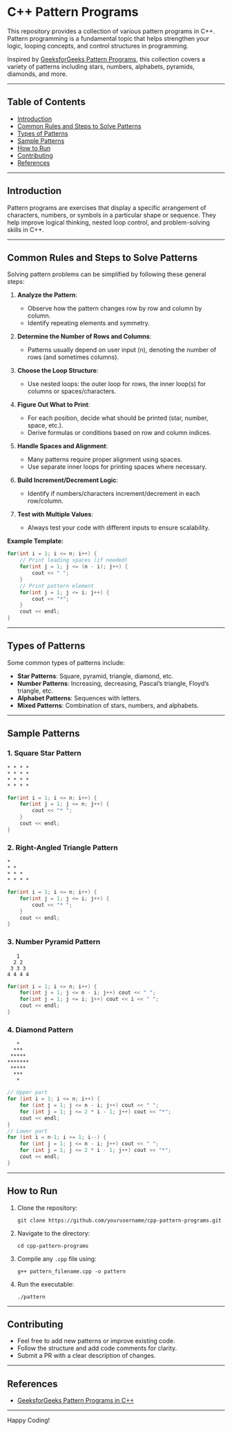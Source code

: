 # C++ Pattern Programs

This repository provides a collection of various pattern programs in C++. Pattern programming is a fundamental topic that helps strengthen your logic, looping concepts, and control structures in programming.

Inspired by [GeeksforGeeks Pattern Programs](https://www.geeksforgeeks.org/c/pattern-programs-in-c/), this collection covers a variety of patterns including stars, numbers, alphabets, pyramids, diamonds, and more.

---

## Table of Contents

- [Introduction](#introduction)
- [Common Rules and Steps to Solve Patterns](#common-rules-and-steps-to-solve-patterns)
- [Types of Patterns](#types-of-patterns)
- [Sample Patterns](#sample-patterns)
- [How to Run](#how-to-run)
- [Contributing](#contributing)
- [References](#references)

---

## Introduction

Pattern programs are exercises that display a specific arrangement of characters, numbers, or symbols in a particular shape or sequence. They help improve logical thinking, nested loop control, and problem-solving skills in C++.

---

## Common Rules and Steps to Solve Patterns

Solving pattern problems can be simplified by following these general steps:

1. **Analyze the Pattern**:  
   - Observe how the pattern changes row by row and column by column.
   - Identify repeating elements and symmetry.

2. **Determine the Number of Rows and Columns**:  
   - Patterns usually depend on user input (n), denoting the number of rows (and sometimes columns).

3. **Choose the Loop Structure**:  
   - Use nested loops: the outer loop for rows, the inner loop(s) for columns or spaces/characters.

4. **Figure Out What to Print**:  
   - For each position, decide what should be printed (star, number, space, etc.).
   - Derive formulas or conditions based on row and column indices.

5. **Handle Spaces and Alignment**:  
   - Many patterns require proper alignment using spaces.
   - Use separate inner loops for printing spaces where necessary.

6. **Build Increment/Decrement Logic**:  
   - Identify if numbers/characters increment/decrement in each row/column.

7. **Test with Multiple Values**:  
   - Always test your code with different inputs to ensure scalability.

**Example Template:**
```cpp
for(int i = 1; i <= n; i++) {
    // Print leading spaces (if needed)
    for(int j = 1; j <= (n - i); j++) {
        cout << " ";
    }
    // Print pattern element
    for(int j = 1; j <= i; j++) {
        cout << "*";
    }
    cout << endl;
}
```

---

## Types of Patterns

Some common types of patterns include:

- **Star Patterns**: Square, pyramid, triangle, diamond, etc.
- **Number Patterns**: Increasing, decreasing, Pascal’s triangle, Floyd’s triangle, etc.
- **Alphabet Patterns**: Sequences with letters.
- **Mixed Patterns**: Combination of stars, numbers, and alphabets.

---

## Sample Patterns

### 1. Square Star Pattern
```
* * * *
* * * *
* * * *
* * * *
```
```cpp
for(int i = 1; i <= n; i++) {
    for(int j = 1; j <= n; j++) {
        cout << "* ";
    }
    cout << endl;
}
```

### 2. Right-Angled Triangle Pattern
```
*
* *
* * *
* * * *
```
```cpp
for(int i = 1; i <= n; i++) {
    for(int j = 1; j <= i; j++) {
        cout << "* ";
    }
    cout << endl;
}
```

### 3. Number Pyramid Pattern
```
   1
  2 2
 3 3 3
4 4 4 4
```
```cpp
for(int i = 1; i <= n; i++) {
    for(int j = 1; j <= n - i; j++) cout << " ";
    for(int j = 1; j <= i; j++) cout << i << " ";
    cout << endl;
}
```

### 4. Diamond Pattern
```
   *
  ***
 *****
*******
 *****
  ***
   *
```
```cpp
// Upper part
for (int i = 1; i <= n; i++) {
    for (int j = 1; j <= n - i; j++) cout << " ";
    for (int j = 1; j <= 2 * i - 1; j++) cout << "*";
    cout << endl;
}
// Lower part
for (int i = n-1; i >= 1; i--) {
    for (int j = 1; j <= n - i; j++) cout << " ";
    for (int j = 1; j <= 2 * i - 1; j++) cout << "*";
    cout << endl;
}
```

---

## How to Run

1. Clone the repository:
   ```
   git clone https://github.com/yourusername/cpp-pattern-programs.git
   ```
2. Navigate to the directory:
   ```
   cd cpp-pattern-programs
   ```
3. Compile any `.cpp` file using:
   ```
   g++ pattern_filename.cpp -o pattern
   ```
4. Run the executable:
   ```
   ./pattern
   ```

---

## Contributing

- Feel free to add new patterns or improve existing code.
- Follow the structure and add code comments for clarity.
- Submit a PR with a clear description of changes.

---

## References

- [GeeksforGeeks Pattern Programs in C++](https://www.geeksforgeeks.org/c/pattern-programs-in-c/)

---

Happy Coding!
